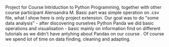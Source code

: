 Project for Course Intriduction to Python Programming, together with other course participant Alensandra M. Basic part was simple operation on .csv file, what I show here is only project extension. Our goal was to do "some data analysis" - after discovering ourselves Python Panda we did basic  operations and visualisation - basic mainly on information find on different tutorials as we didn't have antyhing about Pandas on our course . Of course we spend lot of time on data finding, cleaning and adapting.
